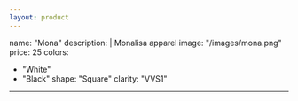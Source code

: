 ```yaml
---
layout: product
---
```


name: "Mona"
description: |
  Monalisa apparel
image: "/images/mona.png"
price: 25
colors:
  - "White"
  - "Black"
shape: "Square"
clarity: "VVS1"
---
